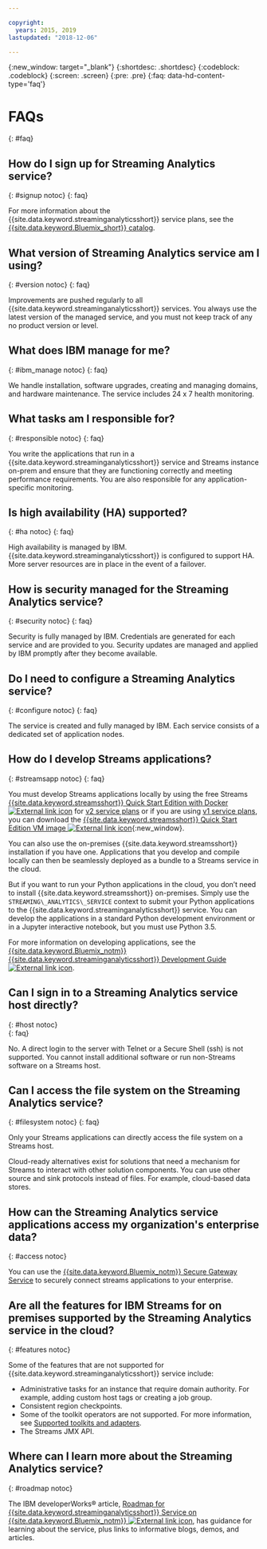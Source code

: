 ```yaml
---

copyright:
  years: 2015, 2019
lastupdated: "2018-12-06"

---
```


<!-- Attribute definitions -->
{:new_window: target="_blank"}
{:shortdesc: .shortdesc}
{:codeblock: .codeblock}
{:screen: .screen}
{:pre: .pre}
{:faq: data-hd-content-type='faq'}

# FAQs
{: #faq}

## How do I sign up for Streaming Analytics service?
{: #signup notoc}
{: faq}  

For more information about the {{site.data.keyword.streaminganalyticsshort}} service plans, see the [{{site.data.keyword.Bluemix_short}} catalog](https://{DomainName}/catalog/services/streaming-analytics).

## What version of Streaming Analytics service am I using?
{: #version notoc}
{: faq}   

Improvements are pushed regularly to all {{site.data.keyword.streaminganalyticsshort}} services. You always use the latest version of the managed service, and you must not keep track of any no product version or level.

## What does IBM manage for me?
{: #ibm_manage notoc}
{: faq}   

We handle installation, software upgrades, creating and managing domains, and hardware maintenance. The service includes 24 x 7 health monitoring.


## What tasks am I responsible for?  
{: #responsible notoc}
{: faq}

You write the applications that run in a {{site.data.keyword.streaminganalyticsshort}} service and Streams instance on-prem and ensure that they are functioning correctly and meeting performance requirements. You are also responsible for any application-specific monitoring.

## Is high availability (HA) supported?
{: #ha notoc}
{: faq}

High availability is managed by IBM. {{site.data.keyword.streaminganalyticsshort}} is configured to support HA. More server resources are in place in the event of a failover.

## How is security managed for the Streaming Analytics service?
{: #security notoc}
{: faq}   

Security is fully managed by IBM. Credentials are generated for each service and are provided to you. Security updates are managed and applied by IBM promptly after they become available.

## Do I need to configure a Streaming Analytics service?  
{: #configure notoc}
{: faq}

The service is created and fully managed by IBM. Each service consists of a dedicated set of application nodes.

## How do I develop Streams applications?
{: #streamsapp notoc}
{: faq}

You must develop Streams applications locally by using the free Streams [{{site.data.keyword.streamsshort}} Quick Start Edition with Docker ![External link icon](../../icons/launch-glyph.svg "External link icon")](http://ibmstreams.github.io/streamsx.documentation/docs/4.3/qse-install-docker/) for [v2 service plans](/docs/services/StreamingAnalytics/service_plans.html) or if you are using [v1 service plans](/docs/services/StreamingAnalytics/service_plans.html), you can download the [{{site.data.keyword.streamsshort}} Quick Start Edition VM image ![External link icon](../../icons/launch-glyph.svg "External link icon")](http://ibmstreams.github.io/streamsx.documentation/docs/4.3/qse-intro/){:new_window}.

You can also use the on-premises {{site.data.keyword.streamsshort}} installation if you have one. Applications that you develop and compile locally can then be seamlessly deployed as a bundle to a Streams service in the cloud.

But if you want to run your Python applications in the cloud, you don’t need to install {{site.data.keyword.streamsshort}} on-premises. Simply use the `STREAMING\_ANALYTICS\_SERVICE` context to submit your Python applications to the {{site.data.keyword.streaminganalyticsshort}} service. You can develop the applications in a standard Python development environment or in a Jupyter interactive notebook, but you must use Python 3.5.

For more information on developing applications, see the [{{site.data.keyword.Bluemix_notm}} {{site.data.keyword.streaminganalyticsshort}} Development Guide ![External link icon](../../icons/launch-glyph.svg "External link icon")](https://developer.ibm.com/streamsdev/?p=16589&post_type=doc&preview=1&_ppp=7ad76a418b).

## Can I sign in to a Streaming Analytics service host directly?
{: #host notoc}  
{: faq}

No. A direct login to the server with Telnet or a Secure Shell (ssh) is not supported. You cannot install additional software or run non-Streams software on a Streams host.

## Can I access the file system on the Streaming Analytics service?
{: #filesystem notoc}
{: faq}   

Only your Streams applications can directly access the file system on a Streams host.

Cloud-ready alternatives exist for solutions that need a mechanism for Streams to interact with other solution components. You can use other source and sink protocols instead of files. For example, cloud-based data stores.

## How can the Streaming Analytics service applications access my organization's enterprise data?
{: #access notoc}  

You can use the [{{site.data.keyword.Bluemix_notm}} Secure Gateway Service](https://{DomainName}/catalog/services/secure-gateway) to securely connect streams applications to your enterprise.

## Are all the features for IBM Streams for on premises supported by the Streaming Analytics service in the cloud?
{: #features notoc}

Some of the features that are not supported for {{site.data.keyword.streaminganalyticsshort}} service include:

  - Administrative tasks for an instance that require domain authority. For example, adding custom host tags or creating a job group.
  - Consistent region checkpoints.
  - Some of the toolkit operators are not supported. For more information, see [Supported toolkits and adapters](/docs/services/StreamingAnalytics/compatible_toolkits.html).
  - The Streams JMX API.

## Where can I learn more about the Streaming Analytics service?
{: #roadmap notoc}

The IBM developerWorks® article, [Roadmap for {{site.data.keyword.streaminganalyticsshort}} Service on {{site.data.keyword.Bluemix_notm}} ![External link icon](../../icons/launch-glyph.svg "External link icon")](https://developer.ibm.com/streamsdev/docs/roadmap-for-streaming-analytics-service-on-bluemix/), has guidance for learning about the service, plus links to informative blogs, demos, and articles.
